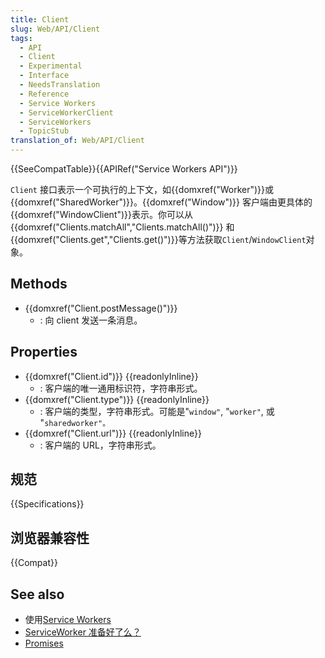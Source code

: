 ```yaml
---
title: Client
slug: Web/API/Client
tags:
  - API
  - Client
  - Experimental
  - Interface
  - NeedsTranslation
  - Reference
  - Service Workers
  - ServiceWorkerClient
  - ServiceWorkers
  - TopicStub
translation_of: Web/API/Client
---
```

{{SeeCompatTable}}{{APIRef("Service Workers API")}}

`Client` 接口表示一个可执行的上下文，如{{domxref("Worker")}}或{{domxref("SharedWorker")}}。{{domxref("Window")}} 客户端由更具体的{{domxref("WindowClient")}}表示。你可以从{{domxref("Clients.matchAll","Clients.matchAll()")}} 和{{domxref("Clients.get","Clients.get()")}}等方法获取`Client`/`WindowClient`对象。

## Methods

- {{domxref("Client.postMessage()")}}
  - : 向 client 发送一条消息。

## Properties

- {{domxref("Client.id")}} {{readonlyInline}}
  - : 客户端的唯一通用标识符，字符串形式。
- {{domxref("Client.type")}} {{readonlyInline}}
  - : 客户端的类型，字符串形式。可能是"`window"`, "`worker"`, 或 "`sharedworker"。`
- {{domxref("Client.url")}} {{readonlyInline}}
  - : 客户端的 URL，字符串形式。

## 规范

{{Specifications}}

## 浏览器兼容性

{{Compat}}

## See also

- 使用[Service Workers](/en-US/docs/Web/API/ServiceWorker_API/Using_Service_Workers)
- [ServiceWorker 准备好了么？](https://jakearchibald.github.io/isserviceworkerready/)
- [Promises](/en-US/docs/Web/JavaScript/Reference/Global_Objects/Promise)
